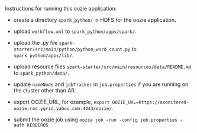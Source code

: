 Instructions for running this oozie application:

- create a directory `spark_python/` in HDFS for the oozie application.

- upload `workflow.xml` to `spark_python/apps/spark/`.

- upload the .py file `spark-starter/src/main/python/python_word_count.py` to `spark_python/apps/lib/`.

- upload resource files `spark-starter/src/main/resources/data/README.md` to `spark_python/data/`.

- update `nameNode` and `jobTracker` in `job.properties` if you are running on the cluster other than AR.

- export OOZIE_URL, for example, `export OOZIE_URL=https://axonitered-oozie.red.ygrid.yahoo.com:4443/oozie/`.

- submit the oozie job using `oozie job -run -config job.properties -auth KERBEROS`